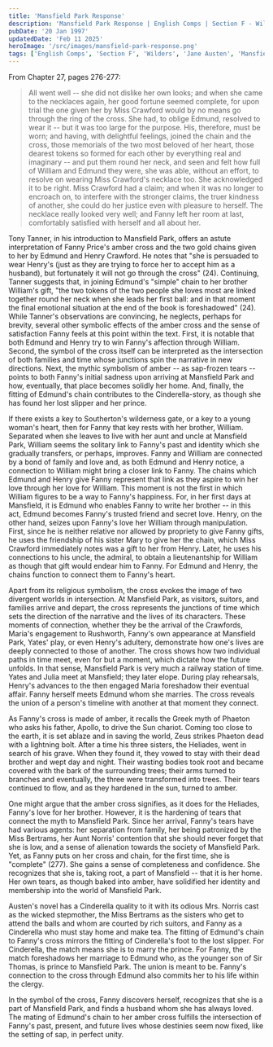 ```yaml
---
title: 'Mansfield Park Response'
description: 'Mansfield Park Response | English Comps | Section F - Wilders | 20 January 1997'
pubDate: '20 Jan 1997'
updatedDate: 'Feb 11 2025'
heroImage: '/src/images/mansfield-park-response.png'
tags: ['English Comps', 'Section F', 'Wilders', 'Jane Austen', 'Mansfield Park']
---
```


From Chapter 27, pages 276-277:

> All went well -- she did not dislike her own looks; and when she came to the necklaces again, her good fortune seemed complete, for upon trial the one given her by Miss Crawford would by no means go through the ring of the cross. She had, to oblige Edmund, resolved to wear it -- but it was too large for the purpose. His, therefore, must be worn; and having, with delightful feelings, joined the chain and the cross, those memorials of the two most beloved of her heart, those dearest tokens so formed for each other by everything real and imaginary -- and put them round her neck, and seen and felt how full of William and Edmund they were, she was able, without an effort, to resolve on wearing Miss Crawford's necklace too. She acknowledged it to be right. Miss Crawford had a claim; and when it was no longer to encroach on, to interfere with the stronger claims, the truer kindness of another, she could do her justice even with pleasure to herself. The necklace really looked very well; and Fanny left her room at last, comfortably satisfied with herself and all about her.

Tony Tanner, in his introduction to Mansfield Park, offers an astute interpretation of Fanny Price's amber cross and the two gold chains given to her by Edmund and Henry Crawford. He notes that "she is persuaded to wear Henry's (just as they are trying to force her to accept him as a husband), but fortunately it will not go through the cross" (24). Continuing, Tanner suggests that, in joining Edmund's "simple" chain to her brother William's gift, "the two tokens of the two people she loves most are linked together round her neck when she leads her first ball: and in that moment the final emotional situation at the end of the book is foreshadowed" (24). While Tanner's observations are convincing, he neglects, perhaps for brevity, several other symbolic effects of the amber cross and the sense of satisfaction Fanny feels at this point within the text. First, it is notable that both Edmund and Henry try to win Fanny's affection through William. Second, the symbol of the cross itself can be interpreted as the intersection of both families and time whose junctions spin the narrative in new directions. Next, the mythic symbolism of amber -- as sap-frozen tears -- points to both Fanny's initial sadness upon arriving at Mansfield Park and how, eventually, that place becomes solidly her home. And, finally, the fitting of Edmund's chain contributes to the Cinderella-story, as though she has found her lost slipper and her prince.

If there exists a key to Southerton's wilderness gate, or a key to a young woman's heart, then for Fanny that key rests with her brother, William. Separated when she leaves to live with her aunt and uncle at Mansfield Park, William seems the solitary link to Fanny's past and identity which she gradually transfers, or perhaps, improves. Fanny and William are connected by a bond of family and love and, as both Edmund and Henry notice, a connection to William might bring a closer link to Fanny. The chains which Edmund and Henry give Fanny represent that link as they aspire to win her love through her love for William. This moment is not the first in which William figures to be a way to Fanny's happiness. For, in her first days at Mansfield, it is Edmund who enables Fanny to write her brother -- in this act, Edmund becomes Fanny's trusted friend and secret love. Henry, on the other hand, seizes upon Fanny's love her William through manipulation. First, since he is neither relative nor allowed by propriety to give Fanny gifts, he uses the friendship of his sister Mary to give her the chain, which Miss Crawford immediately notes was a gift to her from Henry. Later, he uses his connections to his uncle, the admiral, to obtain a lieutenantship for William as though that gift would endear him to Fanny. For Edmund and Henry, the chains function to connect them to Fanny's heart.

Apart from its religious symbolism, the cross evokes the image of two divergent worlds in intersection. At Mansfield Park, as visitors, suitors, and families arrive and depart, the cross represents the junctions of time which sets the direction of the narrative and the lives of its characters. These moments of connection, whether they be the arrival of the Crawfords, Maria's engagement to Rushworth, Fanny's own appearance at Mansfield Park, Yates' play, or even Henry's adultery, demonstrate how one's lives are deeply connected to those of another. The cross shows how two individual paths in time meet, even for but a moment, which dictate how the future unfolds. In that sense, Mansfield Park is very much a railway station of time. Yates and Julia meet at Mansfield; they later elope. During play rehearsals, Henry's advances to the then engaged Maria foreshadow their eventual affair. Fanny herself meets Edmund whom she marries. The cross reveals the union of a person's timeline with another at that moment they connect.

As Fanny's cross is made of amber, it recalls the Greek myth of Phaeton who asks his father, Apollo, to drive the Sun chariot. Coming too close to the earth, it is set ablaze and in saving the world, Zeus strikes Phaeton dead with a lightning bolt. After a time his three sisters, the Heliades, went in search of his grave. When they found it, they vowed to stay with their dead brother and wept day and night. Their wasting bodies took root and became covered with the bark of the surrounding trees; their arms turned to branches and eventually, the three were transformed into trees. Their tears continued to flow, and as they hardened in the sun, turned to amber.

One might argue that the amber cross signifies, as it does for the Heliades, Fanny's love for her brother. However, it is the hardening of tears that connect the myth to Mansfield Park. Since her arrival, Fanny's tears have had various agents: her separation from family, her being patronized by the Miss Bertrams, her Aunt Norris' contention that she should never forget that she is low, and a sense of alienation towards the society of Mansfield Park. Yet, as Fanny puts on her cross and chain, for the first time, she is "complete" (277). She gains a sense of completeness and confidence. She recognizes that she is, taking root, a part of Mansfield -- that it is her home. Her own tears, as though baked into amber, have solidified her identity and membership into the world of Mansfield Park.

Austen's novel has a Cinderella quality to it with its odious Mrs. Norris cast as the wicked stepmother, the Miss Bertrams as the sisters who get to attend the balls and whom are courted by rich suitors, and Fanny as a Cinderella who must stay home and make tea. The fitting of Edmund's chain to Fanny's cross mirrors the fitting of Cinderella's foot to the lost slipper. For Cinderella, the match means she is to marry the prince. For Fanny, the match foreshadows her marriage to Edmund who, as the younger son of Sir Thomas, is prince to Mansfield Park. The union is meant to be. Fanny's connection to the cross through Edmund also commits her to his life within the clergy.

In the symbol of the cross, Fanny discovers herself, recognizes that she is a part of Mansfield Park, and finds a husband whom she has always loved. The mating of Edmund's chain to her amber cross fulfills the intersection of Fanny's past, present, and future lives whose destinies seem now fixed, like the setting of sap, in perfect unity.
